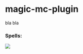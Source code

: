 # magic-mc-plugin

bla bla

### Spells:

![](https://media.discordapp.net/attachments/713444997688590366/821008998936608798/unknown.png?width=776&height=676)
